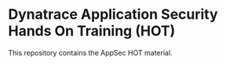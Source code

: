 # Dynatrace Application Security Hands On Training (HOT)

This repository contains the AppSec HOT material.




